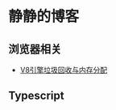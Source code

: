 # 静静的博客

## 浏览器相关

 - [V8引擎垃圾回收与内存分配](https://github.com/XUJING-already/Learning/issues/1) 
 
## Typescript
